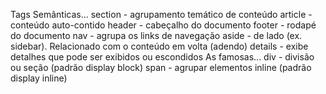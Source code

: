 
Tags Semânticas...
section - agrupamento temático de conteúdo
article - conteúdo auto-contido
header - cabeçalho do documento
footer - rodapé do documento
nav - agrupa os links de navegação
aside - de lado (ex. sidebar). Relacionado com o conteúdo em volta (adendo)
details - exibe detalhes que pode ser exibidos ou escondidos
As famosas...
div - divisão ou seção (padrão display block)
span - agrupar elementos inline (padrão display inline)
